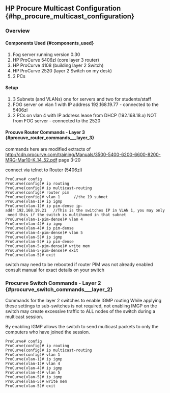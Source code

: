 ## HP Procure Multicast Configuration {#hp_procure_multicast_configuration}

### Overview

#### Components Used {#components_used}

1.  Fog server running version 0.30
2.  HP ProCurve 5406zl (core layer 3 router)
3.  HP ProCurve 4108 (building layer 2 Switch)
4.  HP ProCurve 2520 (layer 2 Switch on my desk)
5.  2 PCs

#### Setup

1.  3 Subnets (and VLANs) one for servers and two for students/staff
2.  FOG server on vlan 1 with IP address 192.168.19.77 - connected to
    the 5406zl
3.  2 PCs on vlan 4 with IP address lease from DHCP (192.168.18.x) NOT
    from FOG server - connected to the 2520

#### Procuve Router Commands - Layer 3 {#procuve_router_commands___layer_3}

commands here are modified extracts of
<http://cdn.procurve.com/training/Manuals/3500-5400-6200-6600-8200-MRG-Mar10-K_14_52.pdf>
page 3-20

connect via telnet to Router (5406zl)

`ProCurve# config`\
`ProCurve(config)# ip routing`\
`ProCurve(config)# ip multicast-routing`\
`ProCurve(config)# router pim`\
`ProCurve(config)# vlan 1      //the 19 subnet`\
`ProCurve(vlan-1)# ip igmp`\
`ProCurve(vlan-1)# ip pim-dense ip-addr 192.168.19.21   //This is the switches IP in VLAN 1, you may only need this if the switch is multihomed in that subnet`\
`ProCurve(vlan-1-pim-dense)# vlan 4`\
`ProCurve(vlan-4)# ip igmp`\
`ProCurve(vlan-4)# ip pim-dense `\
`ProCurve(vlan-4-pim-dense)# vlan 5`\
`ProCurve(vlan-5)# ip igmp`\
`ProCurve(vlan-5)# ip pim-dense`\
`ProCurve(vlan-5-pim-dense)# write mem`\
`ProCurve(vlan-5-pim-dense)# exit`\
`ProCurve(vlan-5)# exit`

switch may need to be rebooted if router PIM was not already enabled
consult manual for exact details on your switch

### Procurve Switch Commands - Layer 2 {#procurve_switch_commands___layer_2}

Commands for the layer 2 switches to enable IGMP routing While applying
these settings to sub-switches is not required, not enabling IMGP on the
switch may create excessive traffic to ALL nodes of the switch during a
multicast session.

By enabling IGMP allows the switch to send multicast packets to only the
computers who have joined the session.

`ProCurve# config`\
`ProCurve(config)# ip routing`\
`ProCurve(config)# ip multicast-routing`\
`ProCurve(config)# vlan 1  `\
`ProCurve(vlan-1)# ip igmp`\
`ProCurve(vlan-1)# vlan 4  `\
`ProCurve(vlan-4)# ip igmp`\
`ProCurve(vlan-4)# vlan 5  `\
`ProCurve(vlan-5)# ip igmp`\
`ProCurve(vlan-5)# write mem`\
`ProCurve(vlan-5)# exit`
